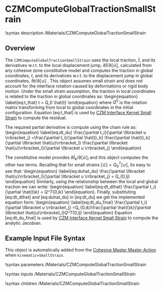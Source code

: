 # CZMComputeGlobalTractionSmallStrain

!syntax description /Materials/CZMComputeGlobalTractionSmallStrain

## Overview

The `CZMComputeGlobalTractionSmallStrain` uses the local traction, $\hat{t}$, and its derivatives w.r.t. to the local displacement  jump, $\partial \hat{t} / \partial \llbracket \hat{u} \rrbracket$, calculated from any cohesive zone constitutive model and computes the traction in global coordinates, $t$, and its derivatives w.r.t. to the displacement jump in global coordinates, $\partial t / \partial \llbracket u \rrbracket$ . This object assumes small strain and does not account for the interface rotation caused by deformations or rigid body motion.
Under the small strain assumption, the traction in local coordinates is related to the traction in global coordinates as:
\begin{equation} \label{eq:t_that}
t = Q_0 \hat{t}
\end{equation}
where $Q^0$ is the rotation matrix transforming from local to global coordinates in the initial configuration.
Equation [eq:t_that] is used by [CZM Interface Kernel Small Strain](CZMInterfaceKernelSmallStrain.md) to compute the residual.

The required partial derivative is compute using the chain rule as:
\begin{equation} \label{eq:dt_du}
\frac{\partial t_i}{\partial \llbracket u \rrbracket_j} =\frac{\partial t_i}{\partial \hat{t}_k} \frac{\partial \hat{t}_k}{\partial \llbracket \hat{u}\rrbracket_l} \frac{\partial \llbracket \hat{u}\rrbracket_l}{\partial \llbracket u \rrbracket_j}
\end{equation}

The constitutive model provides $\partial \hat{t}_k / \partial \llbracket \hat{u}\rrbracket_l$ and this object computes the other two terms.
Recalling that for small strains $\llbracket \hat{u}  \rrbracket = Q^T_0 \llbracket u \rrbracket$, its easy to see that:
\begin{equation} \label{eq:duhat_du}
\frac{\partial \llbracket \hat{u}\rrbracket_l}{\partial \llbracket u \rrbracket_j} = Q_{0,lj}
\end{equation}
Similarly, using the relationship between the local and global traction we can write:
\begin{equation} \label{eq:dt_dthat}
\frac{\partial t_i}{\partial \hat{t}_k} = Q^T_{0,ik}
\end{equation}.
Finally, substituting [eq:dt_dthat] and [eq:duhat_du] in [eq:dt_du] we get the implemented equation form:
\begin{equation} \label{eq:dt_du_final}
\frac{\partial t_i}{\partial \llbracket u \rrbracket_j} =Q_{0,ik}\frac{\partial \hat{t}_k}{\partial \llbracket \hat{u}\rrbracket_l}Q^T_{0,lj}
\end{equation}
Equation [eq:dt_du_final] is used by [CZM Interface Kernel Small Strain](CZMInterfaceKernelSmallStrain.md) to compute the analytic Jacobian.

## Example Input File Syntax

This object is automatically added from the [Cohesive Master Master Action](CohesiveZoneMaster/index.md) when `kinematic=SmallStrain`.

!syntax parameters /Materials/CZMComputeGlobalTractionSmallStrain

!syntax inputs /Materials/CZMComputeGlobalTractionSmallStrain

!syntax children /Materials/CZMComputeGlobalTractionSmallStrain
